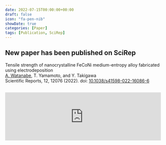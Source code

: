 ```yaml
---
date: 2022-07-15T00:00:00+00:00
draft: false
icon: "fa-pen-nib"
showDate: true
categories: [Paper]
tags: [Publication, SciRep]
---
```


## New paper has been published on SciRep

Tensile strength of nanocrystalline FeCoNi medium-entropy alloy fabricated using electrodeposition  
    <u>A. Watanabe</u>, T. Yamamoto, and Y. Takigawa  
    Scientific Reports, 12, 12076 (2022).
    doi: [10.1038/s41598-022-16086-6](https://doi.org/10.1038/s41598-022-16086-6)

<iframe class="hatenablogcard" style="width:100%;height:155px;margin:15px 0;max-width:680px;" title="Tensile strength of nanocrystalline FeCoNi medium-entropy alloy fabricated using electrodeposition" src="https://hatenablog-parts.com/embed?url=https://www.nature.com/articles/s41598-022-16086-6" frameborder="0" scrolling="no"></iframe>
